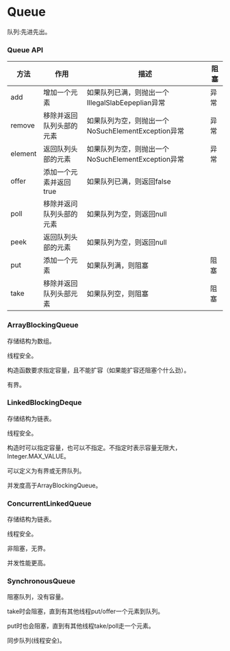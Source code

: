 # Queue

队列:先进先出。



### Queue API

| 方法    | 作用                     | 描述                                               | 阻塞 |
| ------- | ------------------------ | -------------------------------------------------- | ---- |
| add     | 增加一个元素             | 如果队列已满，则抛出一个IllegalSlabEepeplian异常   | 异常 |
| remove  | 移除并返回队列头部的元素 | 如果队列为空，则抛出一个NoSuchElementException异常 | 异常 |
| element | 返回队列头部的元素       | 如果队列为空，则抛出一个NoSuchElementException异常 | 异常 |
| offer   | 添加一个元素并返回true   | 如果队列已满，则返回false                          |      |
| poll    | 移除并返问队列头部的元素 | 如果队列为空，则返回null                           |      |
| peek    | 返回队列头部的元素       | 如果队列为空，则返回null                           |      |
| put     | 添加一个元素             | 如果队列满，则阻塞                                 | 阻塞 |
| take    | 移除并返回队列头部元素   | 如果队列空，则阻塞                                 | 阻塞 |



### ArrayBlockingQueue

存储结构为数组。

线程安全。

构造函数要求指定容量，且不能扩容（如果能扩容还阻塞个什么劲）。

有界。



### LinkedBlockingDeque

存储结构为链表。

线程安全。

构造时可以指定容量，也可以不指定。不指定时表示容量无限大，Integer.MAX_VALUE。

可以定义为有界或无界队列。

并发度高于ArrayBlockingQueue。



### ConcurrentLinkedQueue

存储结构为链表。

线程安全。

非阻塞，无界。

并发性能更高。



### SynchronousQueue

阻塞队列，没有容量。

take时会阻塞，直到有其他线程put/offer一个元素到队列。

put时也会阻塞，直到有其他线程take/poll走一个元素。

同步队列(线程安全)。

